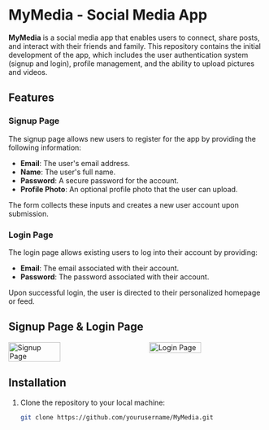 # MyMedia - Social Media App

**MyMedia** is a social media app that enables users to connect, share posts, and interact with their friends and family. This repository contains the initial development of the app, which includes the user authentication system (signup and login), profile management, and the ability to upload pictures and videos.

## Features

### Signup Page
The signup page allows new users to register for the app by providing the following information:
- **Email**: The user's email address.
- **Name**: The user's full name.
- **Password**: A secure password for the account.
- **Profile Photo**: An optional profile photo that the user can upload.

The form collects these inputs and creates a new user account upon submission.

### Login Page
The login page allows existing users to log into their account by providing:
- **Email**: The email associated with their account.
- **Password**: The password associated with their account.

Upon successful login, the user is directed to their personalized homepage or feed.


## Signup Page & Login Page
<div style="display: flex; justify-content: space-between;">
    <img src="https://github.com/user-attachments/assets/c886180f-20ad-46ff-a051-1967ac1f8921" alt="Signup Page" style="width: 45%;" />
    <img src="https://github.com/user-attachments/assets/de2aa07c-0a8c-4f8a-b4b3-d3f2687a7a26" alt="Login Page" style="width: 45%;" />
</div>


## Installation

1. Clone the repository to your local machine:
   ```bash
   git clone https://github.com/yourusername/MyMedia.git
